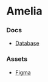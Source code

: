 # Amelia

### Docs
- [Database](./docs/DATABASE.md)

### Assets
- [Figma](https://www.figma.com/design/XK7yEJlNUZoeXtvkkYPpKo/Amelia?node-id=0-1&t=28hMF2Our3ZbZrQx-1)